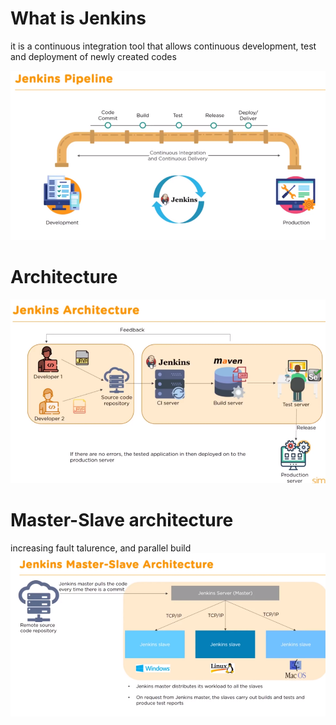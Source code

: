 # What is Jenkins
it is a continuous integration tool that allows continuous development, test and deployment of newly created codes

![](./Pipeline.png)

# Architecture
![](./Arch.png)

# Master-Slave architecture
increasing fault talurence, and parallel build
![](./Master-Slave.png)

